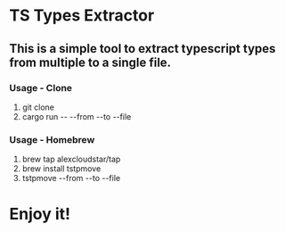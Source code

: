 # TS Types Extractor

## This is a simple tool to extract typescript types from multiple to a single file.

### Usage - Clone

1. git clone
2. cargo run -- --from <path> --to <path> --file <path>

### Usage - Homebrew 
1. brew tap alexcloudstar/tap
2. brew install tstpmove
3. tstpmove --from <path> --to <path> --file <path>

# Enjoy it!

